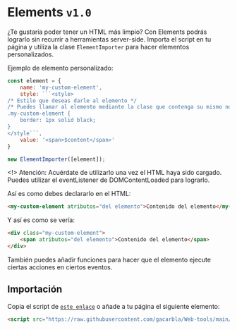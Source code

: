 # Elements `v1.0`

¿Te gustaría poder tener un HTML más limpio?
Con Elements podrás lograrlo sin recurrir a herramientas server-side.
Importa el script en tu página y utiliza la clase `ElementImporter` para hacer elementos personalizados.

Ejemplo de elemento personalizado:
```js
const element = {
    name: 'my-custom-element',
    style: ```<style>
/* Estilo que deseas darle al elemento */
/* Puedes llamar al elemento mediante la clase que contenga su mismo nombre */
.my-custom-element {
    border: 1px solid black;
}
</style```,
    value: '<span>$content</span>'
}

new ElementImporter([element]);
```

<!> Atención: Acuérdate de utilizarlo una vez el HTML haya sido cargado. Puedes utilizar el eventListener de DOMContentLoaded para lograrlo.

Así es como debes declararlo en el HTML:

```html
<my-custom-element atributos="del elemento">Contenido del elemento</my-custom-element>
```

Y así es como se vería:

```html
<div class="my-custom-element">
    <span atributos="del elemento">Contenido del elemento</span>
</div>
```

También puedes añadir funciones para hacer que el elemento ejecute ciertas acciones en ciertos eventos.

## Importación

Copia el script de [`este enlace`](https://raw.githubusercontent.com/gacarbla/Web-tools/main/src/Elements/js/script.min.js) o añade a tu página el siguiente elemento:
```html
<script src="https://raw.githubusercontent.com/gacarbla/Web-tools/main/src/Elements/js/super.min.js"></script>
```